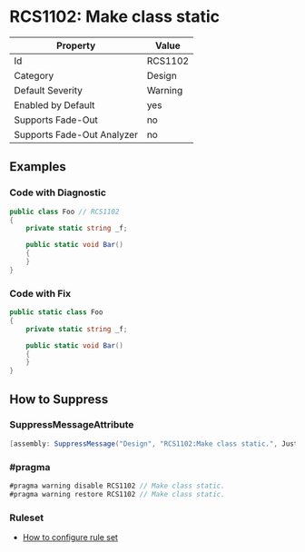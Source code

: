 # RCS1102: Make class static

Property | Value
--- | ---
Id|RCS1102
Category|Design
Default Severity|Warning
Enabled by Default|yes
Supports Fade\-Out|no
Supports Fade\-Out Analyzer|no

## Examples

### Code with Diagnostic

```csharp
public class Foo // RCS1102
{
    private static string _f;

    public static void Bar()
    {
    }
}
```

### Code with Fix

```csharp
public static class Foo
{
    private static string _f;

    public static void Bar()
    {
    }
}
```

## How to Suppress

### SuppressMessageAttribute

```csharp
[assembly: SuppressMessage("Design", "RCS1102:Make class static.", Justification = "<Pending>")]
```

### \#pragma

```csharp
#pragma warning disable RCS1102 // Make class static.
#pragma warning restore RCS1102 // Make class static.
```

### Ruleset

* [How to configure rule set](../HowToConfigureAnalyzers.md)
